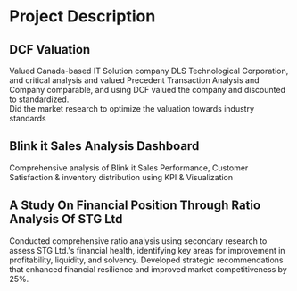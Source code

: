 # Project Description 
## DCF Valuation
Valued Canada-based IT Solution company DLS Technological Corporation, and critical analysis and 
valued Precedent Transaction Analysis and Company comparable, and using DCF valued the company and discounted to standardized.  
Did the market research to optimize the valuation towards industry standards

## Blink it Sales Analysis Dashboard
Comprehensive analysis of Blink it Sales Performance, Customer Satisfaction & inventory distribution using KPI & Visualization 

## A Study On Financial Position Through Ratio Analysis Of STG Ltd
Conducted comprehensive ratio analysis using secondary research to assess STG Ltd.'s financial health, 
identifying key areas for improvement in profitability, liquidity, and solvency. Developed strategic recommendations that 
enhanced financial resilience and improved market competitiveness by 25%.
